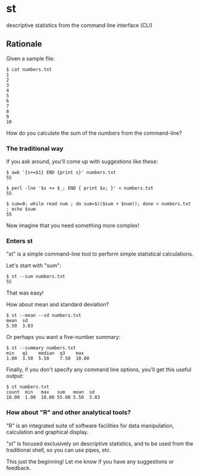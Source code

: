 st
==

descriptive statistics from the command line interface (CLI)

Rationale
---------

Given a sample file:

    $ cat numbers.txt
    1
    2
    3
    4
    5
    6
    7
    8
    9
    10

How do you calculate the sum of the numbers from the command-line?

### The traditional way

If you ask around, you'll come up with suggestions like these:

    $ awk '{s+=$1} END {print s}' numbers.txt
    55

    $ perl -lne '$x += $_; END { print $x; }' < numbers.txt
    55

    $ sum=0; while read num ; do sum=$(($sum + $num)); done < numbers.txt ; echo $sum
    55

Now imagine that you need something more complex!

### Enters st

"st" is a simple command-line tool to perform simple statistical calculations.

Let's start with "sum":

    $ st --sum numbers.txt
    55

That was easy!

How about mean and standard deviation?

    $ st --mean --sd numbers.txt
    mean  sd
    5.50  3.03

Or perhaps you want a five-number summary:

    $ st --summary numbers.txt
    min   q1    median  q3    max
    1.00  3.50  5.50    7.50  10.00

Finally, if you don't specify any command line options, you'll get this useful
output:

    $ st numbers.txt
    count  min   max   sum   mean  sd
    10.00  1.00  10.00 55.00 5.50  3.03

### How about "R" and other analytical tools?

"R" is an integrated suite of software facilities for data manipulation,
calculation and graphical display.

"st" is focused exclusively on descriptive statistics, and to be used from
the traditional shell, so you can use pipes, etc.

This just the beginning! Let me know if you have any suggestions or feedback.

